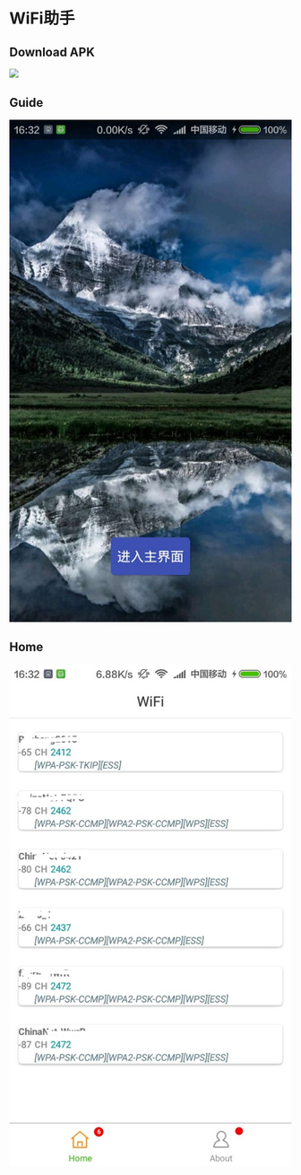 # WiFi助手

## Download APK
![](http://fir.im/yzsm)

## Guide
![](https://github.com/rubinliudongpo/wifisignalstrength/blob/master/screenshots/GuideActivity.jpg)

## Home
![](https://github.com/rubinliudongpo/wifisignalstrength/blob/master/screenshots/MainFragment.jpg)



